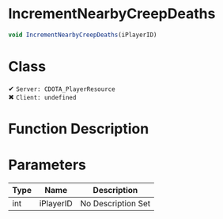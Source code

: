 # IncrementNearbyCreepDeaths
```js
void IncrementNearbyCreepDeaths(iPlayerID)
```
# Class
✔ `Server: CDOTA_PlayerResource`  
✖ `Client: undefined`  

# Function Description

# Parameters
Type|Name|Description
--|--|--
int|iPlayerID|No Description Set
